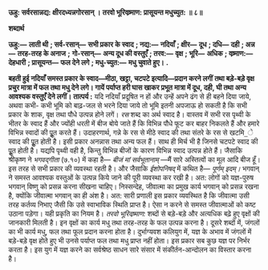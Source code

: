 **ऊहु: सर्वरसान्नद्य: क्षीरदध्यन्नगोरसान् ।** **तरवो भूरिवष्र्माण: प्रासूयन्त मधुच्युत: ॥ ८॥** 

**शब्दार्थ** 

**ऊहु:—** **लाती थी** **; सर्व-रसान्—** **सभी प्रकार के स्वाद** **; नद्य:—** **नदियाँ** **; क्षीर—** **दूध** **; दधि—** **दही** **; अन्न—** **तरह-तरह के अनाज** **;** **गो-रसान्—** **अन्य दूध की वस्तुएँ** **; तरव:—** **वृक्ष** **; भूरि—** **अधिक** **; वष्र्माण:—** **देहधारी** **; प्रासूयन्त—** **फल देने लगे** **; मधु-च्युत:—** **मधु चुवाते हुए।** **.** 

**बहती हुई नदियाँ समस्त प्रकार के स्वाद—मीठा, खट्टा, चटपटे इत्यादि—प्रदान करने लगीं** **तथा बड़े-बड़े वृक्ष प्रचुर मात्रा में फल तथा मधु देने लगे। गायें पर्याप्त हरी घास खाकर प्रभूत** **मात्रा में दूध, दही, घी तथा अन्य आवश्यक वस्तुएँ देने लगीं।** **तात्पर्य :** यदि नदियाँ प्रदूषित न हों और उन्हें अपने ढंग से ही बहने दिया जाये, अथवा कभी- कभी भूमि को बाढ़-जल से भरने दिया जाये तो भूमि इतनी अपजाऊ हो सकती है कि सभी प्रकार के शाक, वृक्ष तथा पौधे उत्पन्न होने लगें। *रस* शब्द का अर्थ स्वाद है। वास्तव में सभी रस पृथ्वी के भीतर के स्वाद हैं और ज्योंही धरती में बीज बोये जाते हैं कि विभिन्न पौधे फूट कर बाहर निकलते हैं और हमारे विभिन्न स्वादों की पूॢत करते हैं। उदाहरणार्थ, गन्ने के रस से मीठे स्वाद की तथा संतरे के रस से खटमि_े स्वाद की पूॢत होती है। इसी प्रकार अनन्नास तथा अन्य फल हैं। साथ ही मिर्च भी है जिनसे चटपटे स्वाद की पूॢत होती है। यद्यपि पृथ्वी वही है, किन्तु विभिन्न बीजों के कारण विभिन्न स्वाद उत्पन्न होते हैं। जैसाकि श्रीकृष्ण ने *भगवद्गीता* (७.१०) में कहा है— *बीजं मां सर्वभूतानाम्* —मैं सारे अस्तित्वों का मूल आदि बीज हूँ। इस तरह से सभी प्रकार की व्यवस्था रहती है। और जैसाकि *ईशोपनिषद्* में कथित है— *पूर्णम् इदम्।* भगवान् ने समस्त आवश्यक वस्तुओं के उत्पन्न किये जाने की पूरी व्यवस्था कर रखी है। अत: लोगों को यज्ञ-पुरुष भगवान् विष्णु को प्रसन्न करना सीखना चाहिए। निस्सन्देह, जीवात्मा का प्रमुख कार्य भगवान् को प्रसन्न रखना है, क्योंकि जीवात्मा भगवान् का ही अंश है। अत: सारी प्रणाली इस प्रकार व्यवस्थित है कि जीवात्मा उसी तरह कर्तव्य निभाए जैसी कि उसे स्वाभाविक स्थिति प्राप्त है। ऐसा न करने से समस्त जीवात्माओं को कष्ट उठाना पड़ेगा। यही प्रकृति का नियम है। *तरवो भूरिवष्र्माण:* शब्दों से बड़े-बड़े और अत्यधिक बढ़े हुए वृक्षों की जानकारी मिलती है। इन वृक्षों का कार्य मधु तथा तरह-तरह के फल उत्पन्न करना है। दूसरे शब्दों में, जंगलों का भी कार्य मधु, फल तथा फूल प्रदान करना होता है। दुर्भाग्यवश कलियुग में, यज्ञ के अभाव में जंगलों में बड़े-बड़े वृक्ष होते हुए भी उनसे पर्याप्त फल तथा मधु प्राप्त नहीं होता। इस प्रकार सब कुछ यज्ञ पर निर्भर करता है। इस युग में यज्ञ करने का सर्वश्रेष्ठ साधन सारे संसार में संकीर्तन-आन्दोलन का विस्तार करना है।  